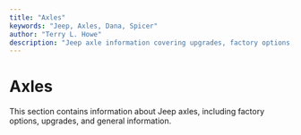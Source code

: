 ```yaml
---
title: "Axles"
keywords: "Jeep, Axles, Dana, Spicer"
author: "Terry L. Howe"
description: "Jeep axle information covering upgrades, factory options, and essential information."
---
```


# Axles

This section contains information about Jeep axles, including factory options, upgrades, and general information.
